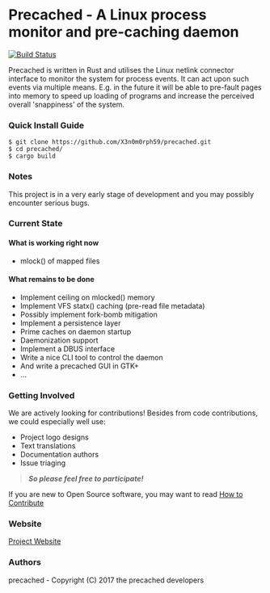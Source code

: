 # Precached - A Linux process monitor and pre-caching daemon
[![Build Status](https://travis-ci.org/X3n0m0rph59/precached.svg?branch=master)](https://travis-ci.org/X3n0m0rph59/precached)

Precached is written in Rust and utilises the Linux netlink connector interface
to monitor the system for process events. It can act upon such events via
multiple means. E.g. in the future it will be able to pre-fault pages into
memory to speed up loading of programs and increase the perceived overall
'snappiness' of the system.

### Quick Install Guide
    $ git clone https://github.com/X3n0m0rph59/precached.git  
    $ cd precached/
    $ cargo build

### Notes

This project is in a very early stage of development and you may
possibly encounter serious bugs.

### Current State

#### What is working right now

* mlock() of mapped files

#### What remains to be done

* Implement ceiling on mlocked() memory
* Implement VFS statx() caching (pre-read file metadata)
* Possibly implement fork-bomb mitigation
* Implement a persistence layer
* Prime caches on daemon startup
* Daemonization support
* Implement a DBUS interface
* Write a nice CLI tool to control the daemon
* And write a precached GUI in GTK+
* ...

### Getting Involved

We are actively looking for contributions! Besides from code contributions,
we could especially well use:
* Project logo designs
* Text translations
* Documentation authors
* Issue triaging

>***So please feel free to participate!***

If you are new to Open Source software, you may want to read
[How to Contribute](https://opensource.guide/how-to-contribute/)

### Website

[Project Website](https://x3n0m0rph59.github.io/precached/)

### Authors

precached - Copyright (C) 2017 the precached developers
